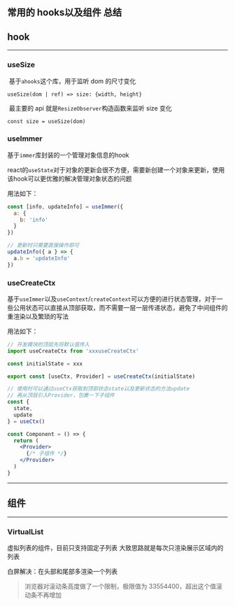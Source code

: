 ## 常用的 hooks以及组件 总结

## hook

---

### useSize

​ 基于`ahooks`这个库，用于监听 dom 的尺寸变化

`useSize(dom | ref) => size: {width, height}`

​ 最主要的 api 就是`ResizeObserver`构造函数来监听 size 变化

```react
const size = useSize(dom)
```

### useImmer

基于`immer`库封装的一个管理对象信息的hook

react的`useState`对于对象的更新会很不方便，需要新创建一个对象来更新，使用该hook可以更优雅的解决管理对象状态的问题

用法如下：

```jsx
const [info, updateInfo] = useImmer({
  a: {
    b: 'info'
  }
})

// 更新时只需要直接操作即可
updateInfo({ a } => {
  a.b = 'updateInfo'
})

```

### useCreateCtx

基于`useImmer`以及`useContext`/`createContext`可以方便的进行状态管理，对于一些公用状态可以直接从顶部获取，而不需要一层一层传递状态，避免了中间组件的重渲染以及繁琐的写法

用法如下：

```jsx
// 开发模块的顶层先将默认值传入
import useCreateCtx from 'xxxuseCreateCtx'

const initialState = xxx

export const [useCtx, Provider] = useCreateCtx(initialState)

// 使用时可以通过useCtx获取到顶部状态state以及更新状态的方法update
// 再从顶层引入Provider，包裹一下子组件
const {
  state,
  update
} = useCtx()

const Component = () => {
  return (
    <Provider>
      {/* 子组件 */}
    </Provider>  
  )
}

```

---

## 组件

---

### VirtualList

虚拟列表的组件，目前只支持固定子列表
大致思路就是每次只渲染展示区域内的列表

白屏解决：在头部和尾部多渲染一个列表

> 浏览器对滚动条高度做了一个限制，极限值为 33554400，超出这个值滚动条不再增加
